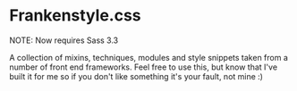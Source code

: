 Frankenstyle.css
================

NOTE: Now requires Sass 3.3

A collection of mixins, techniques, modules and style snippets taken from a number of front end frameworks. Feel free to use this, but know that I've built it for me so if you don't like something it's your fault, not mine :)
